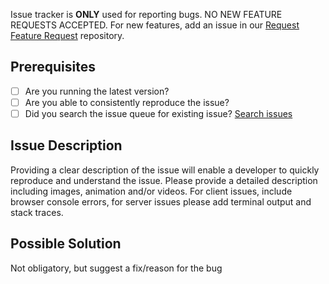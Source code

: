 Issue tracker is **ONLY** used for reporting bugs. NO NEW FEATURE REQUESTS ACCEPTED. For new features, add an issue in our [Request Feature Request](https://github.com/raindigi/GraphqlType-API-Registration) repository.


## Prerequisites
* [ ] Are you running the latest version?
* [ ] Are you able to consistently reproduce the issue?
* [ ] Did you search the issue queue for existing issue? [Search issues](https://github.com/raindigi/GraphqlType-API-Registration/issues)

## Issue Description
Providing a clear description of the issue will enable a developer to quickly reproduce and understand the issue. Please provide a detailed description including images, animation and/or videos. For client issues, include browser console errors, for server issues please add terminal output and stack traces.


## Possible Solution
Not obligatory, but suggest a fix/reason for the bug

